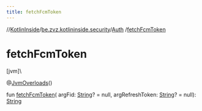 ```yaml
---
title: fetchFcmToken
---
```

//[KotlinInside](../../../index.html)/[be.zvz.kotlininside.security](../index.html)/[Auth](index.html)
/[fetchFcmToken](fetch-fcm-token.html)

# fetchFcmToken

[jvm]\

@[JvmOverloads](https://kotlinlang.org/api/latest/jvm/stdlib/kotlin.jvm/-jvm-overloads/index.html)()

fun [fetchFcmToken](fetch-fcm-token.html)(
argFid: [String](https://kotlinlang.org/api/latest/jvm/stdlib/kotlin/-string/index.html)? = null,
argRefreshToken: [String](https://kotlinlang.org/api/latest/jvm/stdlib/kotlin/-string/index.html)? =
null): [String](https://kotlinlang.org/api/latest/jvm/stdlib/kotlin/-string/index.html)





